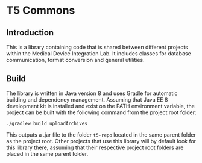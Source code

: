 # T5 Commons
## Introduction
This is a library containing code that is shared between different projects within the Medical Device Integration Lab. It includes classes for database communication, format conversion and general utilities.

## Build
The library is written in Java version 8 and uses Gradle for automatic building and dependency management.
Assuming that Java EE 8 development kit is installed and exist on the PATH environment variable, the project can be built with the following command from the project root folder:
  
    ./gradlew build uploadArchives
    
This outputs a .jar file to the folder `t5-repo` located in the same parent folder as the project root. Other projects that use this library will by default look for this library there, assuming that their respective project root folders are placed in the same parent folder.
